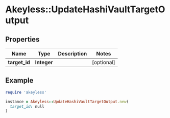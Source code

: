# Akeyless::UpdateHashiVaultTargetOutput

## Properties

| Name | Type | Description | Notes |
| ---- | ---- | ----------- | ----- |
| **target_id** | **Integer** |  | [optional] |

## Example

```ruby
require 'akeyless'

instance = Akeyless::UpdateHashiVaultTargetOutput.new(
  target_id: null
)
```

